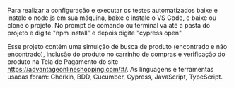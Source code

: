 Para realizar a configuração e executar os testes automatizados baixe e instale o node.js em sua máquina, baixe e instale o VS Code, e baixe ou clone o projeto. No prompt de comando ou terminal vá até a pasta do projeto e digite "npm install" e depois digite "cypress open"

Esse projeto contém uma simulção de busca de produto (encontrado e não encontrado), inclusão do produto no carrinho de compras e verificação do produto na Tela de Pagamento do site https://advantageonlineshopping.com/#/. As línguagens e ferramentas usadas foram: Gherkin, BDD, Cucumber, Cypress, JavaScript, TypeScript.
